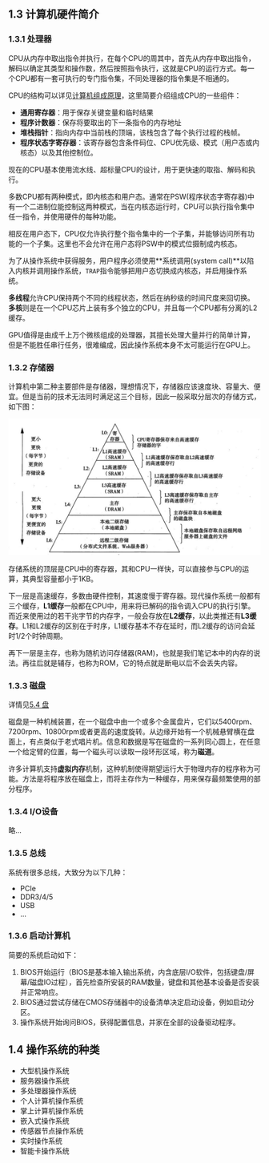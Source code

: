 ## 1.3 计算机硬件简介

### 1.3.1 处理器
CPU从内存中取出指令并执行，在每个CPU的周其中，首先从内存中取出指令，解码以确定其类型和操作数，然后按照指令执行，这就是CPU的运行方式。每一个CPU都有一套可执行的专门指令集，不同处理器的指令集是不相通的。

CPU的结构可以详见[计算机组成原理]()，这里简要介绍组成CPU的一些组件：
- **通用寄存器**：用于保存关键变量和临时结果
- **程序计数器**：保存将要取出的下一条指令的内存地址
- **堆栈指针**：指向内存中当前栈的顶端，该栈包含了每个执行过程的栈帧。
- **程序状态字寄存器**：该寄存器包含条件码位、CPU优先级、模式（用户态或内核态）以及其他控制位。

现在的CPU基本使用流水线、超标量CPU的设计，用于更快速的取指、解码和执行。

多数CPU都有两种模式，即内核态和用户态。通常在PSW(程序状态字寄存器)中有一个二进制位能控制这两种模式，当在内核态运行时，CPU可以执行指令集中任一指令，并使用硬件的每种功能。

相反在用户态下，CPU仅允许执行整个指令集中的一个子集，并能够访问所有功能的一个子集。这里也不会允许在用户态将PSW中的模式位摄制成内核态。

为了从操作系统中获得服务，用户程序必须使用**系统调用(system call)**以陷入内核并调用操作系统，`TRAP`指令能够把用户态切换成内核态，并启用操作系统。

**多线程**允许CPU保持两个不同的线程状态，然后在纳秒级的时间尺度来回切换。**多核**则是在一个CPU芯片上装有多个独立的CPU，并且每一个CPU都有分离的L2缓存。

GPU值得是由成千上万个微核组成的处理器，其擅长处理大量并行的简单计算，但是不能胜任串行任务，很难编成，因此操作系统本身不太可能运行在GPU上。

### 1.3.2 存储器

计算机中第二种主要部件是存储器，理想情况下，存储器应该速度块、容量大、便宜。但是当前的技术无法同时满足这三个目标，因此一般采取分层次的存储方式，如下图：

![](../image/chapter1/1.3.2.1.jpg)

存储系统的顶层是CPU中的寄存器，其和CPU一样快，可以直接参与CPU的运算，其典型容量都小于1KB。

下一层是高速缓存，多数由硬件控制，其速度慢于寄存器。现代操作系统一般都有三个缓存，**L1缓存**一般都在CPU中，用来将已解码的指令调入CPU的执行引擎。而近来使用过的若干兆字节的内存字，一般会存放在**L2缓存**，以此类推还有**L3缓存**。L1和L2缓存的区别在于时序，L1缓存基本不存在延时，而L2缓存的访问会延时1/2个时钟周期。

再下一层是主存，也称为随机访问存储器(RAM)，也就是我们笔记本中的内存的说法。再往后就是辅存，也称为ROM，它的特点就是断电以后不会丢失内容。

### 1.3.3 磁盘

详情见[5.4 盘]()

磁盘是一种机械装置，在一个磁盘中由一个或多个金属盘片，它们以5400rpm、7200rpm、10800rpm或者更高的速度旋转。从边缘开始有一个机械悬臂横在盘面上，有点类似于老式唱片机。信息和数据是写在磁盘的一系列同心圆上，在任意一个给定臂的位置，每一个磁头可以读取一段环形区域，称为**磁道**。

许多计算机支持**虚拟内存**机制，这种机制使得期望运行大于物理内存的程序称为可能。方法是将程序放在磁盘上，而将主存作为一种缓存，用来保存最频繁使用的部分程序。

### 1.3.4 I/O设备

略...

### 1.3.5 总线

系统有很多总线，大致分为以下几种：
- PCIe
- DDR3/4/5
- USB
- ...

### 1.3.6 启动计算机

简要的系统启动如下：
1. BIOS开始运行（BIOS是基本输入输出系统，内含底层I/O软件，包括键盘/屏幕/磁盘IO过程），首先检查所安装的RAM数量，键盘和其他基本设备是否安装并正常响应。
2. BIOS通过尝试存储在CMOS存储器中的设备清单决定启动设备，例如启动分区。
3. 操作系统开始询问BIOS，获得配置信息，并家在全部的设备驱动程序。

## 1.4 操作系统的种类

- 大型机操作系统
- 服务器操作系统
- 多处理器操作系统
- 个人计算机操作系统
- 掌上计算机操作系统
- 嵌入式操作系统
- 传感器节点操作系统
- 实时操作系统
- 智能卡操作系统